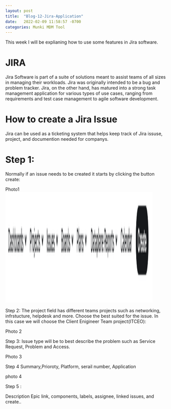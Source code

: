 ```yaml
---
layout: post
title:  "Blog-12-Jira-Application"
date:   2022-02-09 11:58:57 -0700
categories: Munki MDM Tool
---
```


This week I will be explianing how to use some features in Jira software.

<h1>JIRA</h1>
Jira Software is part of a suite of solutions meant to assist teams of all sizes in managing their workloads. Jira was originally intended to be a bug and problem tracker. Jira, on the other hand, has matured into a strong task management application for various types of use cases, ranging from requirements and test case management to agile software development.

<h1>How to create a Jira Issue</h1>
Jira can be used as a ticketing system that helps keep track of Jira issuse, project, and documention needed for companys.

<h1>Step 1:</h1>

Normally if an issue needs to be created it starts by clicking the button create:

Photo1
<img src="Photo1Blog.jpg" alt="test1" width="460" height="345">


Step 2:
The project field has different teams projects such as networking, infrstucture, helpdesk and more. Choose the best suited for the issue. In this case we will choose the Client Enigineer Team project(ITCEO):

Photo 2

Step 3:
Issue type will be to best describe the problem such as Service Request, Problem and Access.

Photo 3

Step 4
Summary,Prioroty, Platform, serail number, Application

photo 4

Step 5 :

Description
Epic link, components, labels, assignee, linked issues, and create..

